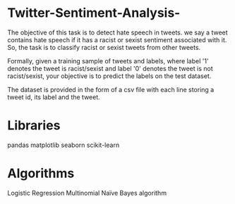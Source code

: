# Twitter-Sentiment-Analysis-

The objective of this task is to detect hate speech in tweets. 
we say a tweet contains hate speech if it has a racist or sexist sentiment associated with it. So, the task is to classify racist or sexist tweets from other tweets.

Formally, given a training sample of tweets and labels, where label '1' denotes the tweet is racist/sexist and label '0' denotes the tweet is not racist/sexist,
your objective is to predict the labels on the test dataset.

The dataset is provided in the form of a csv file with each line storing a tweet id, its label and the tweet.

# Libraries

pandas
matplotlib
seaborn
scikit-learn


# Algorithms
Logistic Regression
Multinomial Naïve Bayes algorithm
